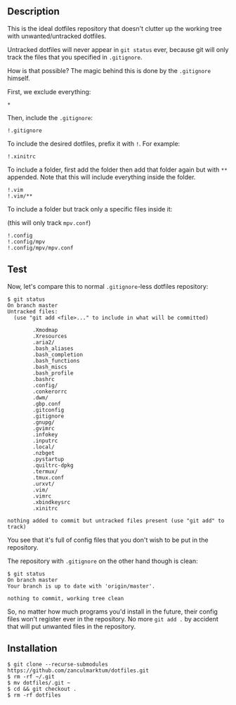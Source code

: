 ## Description

This is the ideal dotfiles repository that doesn't clutter up the working tree with unwanted/untracked dotfiles.

Untracked dotfiles will never appear in `git status` ever, because git will only track the files that you specified in `.gitignore`.

How is that possible? The magic behind this is done by the `.gitignore` himself.

First, we exclude everything:

    *

Then, include the `.gitignore`:

    !.gitignore

To include the desired dotfiles, prefix it with `!`. For example:

    !.xinitrc

To include a folder, first add the folder then add that folder again but with `**` appended. Note that this will include everything inside the folder.

    !.vim
    !.vim/**

To include a folder but track only a specific files inside it:

(this will only track `mpv.conf`)

    !.config
    !.config/mpv
    !.config/mpv/mpv.conf

## Test

Now, let's compare this to normal `.gitignore`-less dotfiles repository:

    $ git status
    On branch master
    Untracked files:
      (use "git add <file>..." to include in what will be committed)

            .Xmodmap
            .Xresources
            .aria2/
            .bash_aliases
            .bash_completion
            .bash_functions
            .bash_miscs
            .bash_profile
            .bashrc
            .config/
            .conkerorrc
            .dwm/
            .gbp.conf
            .gitconfig
            .gitignore
            .gnupg/
            .gvimrc
            .infokey
            .inputrc
            .local/
            .nzbget
            .pystartup
            .quiltrc-dpkg
            .termux/
            .tmux.conf
            .urxvt/
            .vim/
            .vimrc
            .xbindkeysrc
            .xinitrc

    nothing added to commit but untracked files present (use "git add" to track)

You see that it's full of config files that you don't wish to be put in the repository.

The repository with `.gitignore` on the other hand though is clean:

    $ git status
    On branch master
    Your branch is up to date with 'origin/master'.

    nothing to commit, working tree clean

So, no matter how much programs you'd install in the future, their config files won't register ever in the repository. No more `git add .` by accident that will put unwanted files in the repository.

## Installation

    $ git clone --recurse-submodules https://github.com/zanculmarktum/dotfiles.git
    $ rm -rf ~/.git
    $ mv dotfiles/.git ~
    $ cd && git checkout .
    $ rm -rf dotfiles
